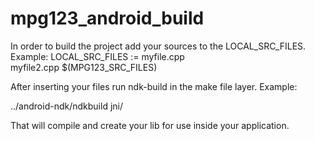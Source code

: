 # mpg123_android_build

In order to build the project add your sources to the LOCAL_SRC_FILES.
Example:
LOCAL_SRC_FILES := myfile.cpp \
	myfile2.cpp $(MPG123_SRC_FILES)

After inserting your files run ndk-build in the make file layer.
Example:

../android-ndk/ndkbuild jni/

That will compile and create your lib for use inside your application.



